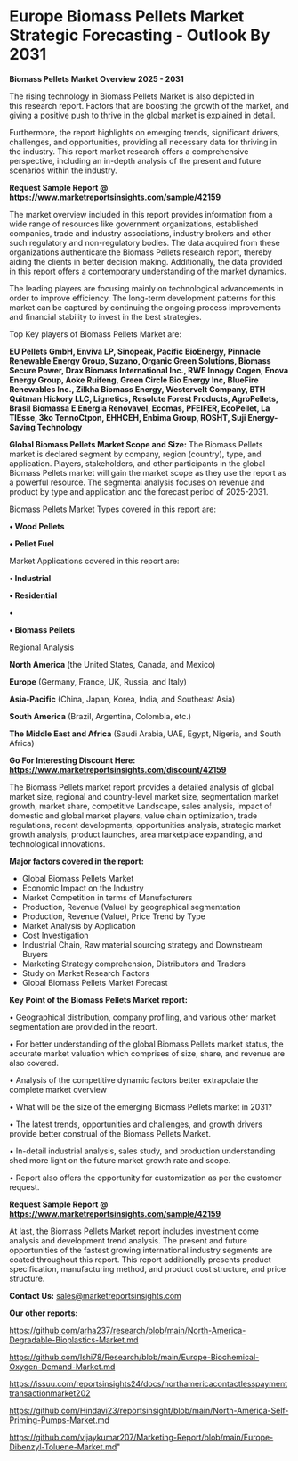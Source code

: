 # Europe Biomass Pellets Market Strategic Forecasting - Outlook By 2031

<Strong> Biomass Pellets Market Overview 2025 - 2031</strong>

The rising technology in Biomass Pellets Market is also depicted in this research report. Factors that are boosting the growth of the market, and giving a positive push to thrive in the global market is explained in detail.

Furthermore, the report highlights on emerging trends, significant drivers, challenges, and opportunities, providing all necessary data for thriving in the industry. This report market research offers a comprehensive perspective, including an in-depth analysis of the present and future scenarios within the industry.

<strong>Request Sample Report @ <a href=https://www.marketreportsinsights.com/sample/42159>https://www.marketreportsinsights.com/sample/42159</a></strong>

The market overview included in this report provides information from a wide range of resources like government organizations, established companies, trade and industry associations, industry brokers and other such regulatory and non-regulatory bodies. The data acquired from these organizations authenticate the Biomass Pellets research report, thereby aiding the clients in better decision making. Additionally, the data provided in this report offers a contemporary understanding of the market dynamics.

The leading players are focusing mainly on technological advancements in order to improve efficiency. The long-term development patterns for this market can be captured by continuing the ongoing process improvements and financial stability to invest in the best strategies.

Top Key players of Biomass Pellets Market are:

<strong>EU Pellets GmbH, Enviva LP, Sinopeak, Pacific BioEnergy, Pinnacle Renewable Energy Group, Suzano, Organic Green Solutions, Biomass Secure Power, Drax Biomass International Inc., RWE Innogy Cogen, Enova Energy Group, Aoke Ruifeng, Green Circle Bio Energy Inc, BlueFire Renewables Inc., Zilkha Biomass Energy, Westervelt Company, BTH Quitman Hickory LLC, Lignetics, Resolute Forest Products, AgroPellets, Brasil Biomassa E Energia Renovavel, Ecomas, PFEIFER, EcoPellet, La TIEsse, 3ko TennoCtpon, EHHCEH, Enbima Group, ROSHT, Suji Energy-Saving Technology</strong>

<strong><b>Global Biomass Pellets Market Scope and Size:</b></strong>
The Biomass Pellets market is declared segment by company, region (country), type, and application. Players, stakeholders, and other participants in the global Biomass Pellets market will gain the market scope as they use the report as a powerful resource. The segmental analysis focuses on revenue and product by type and application and the forecast period of 2025-2031.

Biomass Pellets Market Types covered in this report are:

<strong>•  Wood Pellets

•  Pellet Fuel</strong>

Market Applications covered in this report are:

<strong>•  Industrial

•  Residential

•  

•  Biomass Pellets</strong> 

Regional Analysis

<strong>North America</strong> (the United States, Canada, and Mexico)

<strong>Europe</strong> (Germany, France, UK, Russia, and Italy)

<strong>Asia-Pacific</strong> (China, Japan, Korea, India, and Southeast Asia)

<strong>South America</strong> (Brazil, Argentina, Colombia, etc.)

<strong>The Middle East and Africa</strong> (Saudi Arabia, UAE, Egypt, Nigeria, and South Africa)

<strong>Go For Interesting Discount Here: <a href=https://www.marketreportsinsights.com/discount/42159>https://www.marketreportsinsights.com/discount/42159</a></strong>

The Biomass Pellets market report provides a detailed analysis of global market size, regional and country-level market size, segmentation market growth, market share, competitive Landscape, sales analysis, impact of domestic and global market players, value chain optimization, trade regulations, recent developments, opportunities analysis, strategic market growth analysis, product launches, area marketplace expanding, and technological innovations.

<strong><b>Major factors covered in the report:</b></strong>
<ul>
  <li>Global Biomass Pellets Market </li>
  <li>Economic Impact on the Industry</li>
  <li>Market Competition in terms of Manufacturers</li>
  <li>Production, Revenue (Value) by geographical segmentation</li>
  <li>Production, Revenue (Value), Price Trend by Type</li>
  <li>Market Analysis by Application</li>
  <li>Cost Investigation</li>
  <li>Industrial Chain, Raw material sourcing strategy and Downstream Buyers</li>
  <li>Marketing Strategy comprehension, Distributors and Traders</li>
  <li>Study on Market Research Factors</li>
  <li>Global Biomass Pellets Market Forecast</li>
</ul>

<strong><b>Key Point of the Biomass Pellets Market report:</b></strong>

• Geographical distribution, company profiling, and various other market segmentation are provided in the report.

• For better understanding of the global Biomass Pellets market status, the accurate market valuation which comprises of size, share, and revenue are also covered.

• Analysis of the competitive dynamic factors better extrapolate the complete market overview

• What will be the size of the emerging Biomass Pellets market in 2031?

• The latest trends, opportunities and challenges, and growth drivers provide better construal of the Biomass Pellets Market.

• In-detail industrial analysis, sales study, and production understanding shed more light on the future market growth rate and scope.

• Report also offers the opportunity for customization as per the customer request.

<strong>Request Sample Report @ <a href=https://www.marketreportsinsights.com/sample/42159>https://www.marketreportsinsights.com/sample/42159</a></strong>

At last, the Biomass Pellets Market report includes investment come analysis and development trend analysis. The present and future opportunities of the fastest growing international industry segments are coated throughout this report. This report additionally presents product specification, manufacturing method, and product cost structure, and price structure.

<strong>Contact Us:</strong>
sales@marketreportsinsights.com

<strong>Our other reports:</strong>

<a href=https://github.com/arha237/research/blob/main/North-America-Degradable-Bioplastics-Market.md>https://github.com/arha237/research/blob/main/North-America-Degradable-Bioplastics-Market.md</a>

<a href=https://github.com/Ishi78/Research/blob/main/Europe-Biochemical-Oxygen-Demand-Market.md>https://github.com/Ishi78/Research/blob/main/Europe-Biochemical-Oxygen-Demand-Market.md</a>

<a href=https://issuu.com/reportsinsights24/docs/northamericacontactlesspaymenttransactionmarket202>https://issuu.com/reportsinsights24/docs/northamericacontactlesspaymenttransactionmarket202</a>

<a href=https://github.com/Hindavi23/reportsinsight/blob/main/North-America-Self-Priming-Pumps-Market.md>https://github.com/Hindavi23/reportsinsight/blob/main/North-America-Self-Priming-Pumps-Market.md</a>

<a href=https://github.com/vijaykumar207/Marketing-Report/blob/main/Europe-Dibenzyl-Toluene-Market.md>https://github.com/vijaykumar207/Marketing-Report/blob/main/Europe-Dibenzyl-Toluene-Market.md</a>"
